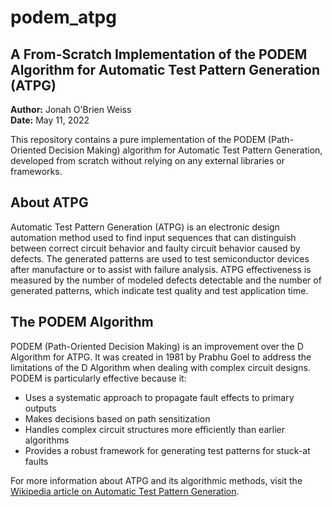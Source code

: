 # podem_atpg

## A From-Scratch Implementation of the PODEM Algorithm for Automatic Test Pattern Generation (ATPG)

**Author:** Jonah O'Brien Weiss  
**Date:** May 11, 2022

This repository contains a pure implementation of the PODEM (Path-Oriented Decision Making) algorithm for Automatic Test Pattern Generation, developed from scratch without relying on any external libraries or frameworks.

## About ATPG

Automatic Test Pattern Generation (ATPG) is an electronic design automation method used to find input sequences that can distinguish between correct circuit behavior and faulty circuit behavior caused by defects. The generated patterns are used to test semiconductor devices after manufacture or to assist with failure analysis. ATPG effectiveness is measured by the number of modeled defects detectable and the number of generated patterns, which indicate test quality and test application time.

## The PODEM Algorithm

PODEM (Path-Oriented Decision Making) is an improvement over the D Algorithm for ATPG. It was created in 1981 by Prabhu Goel to address the limitations of the D Algorithm when dealing with complex circuit designs. PODEM is particularly effective because it:

- Uses a systematic approach to propagate fault effects to primary outputs
- Makes decisions based on path sensitization
- Handles complex circuit structures more efficiently than earlier algorithms
- Provides a robust framework for generating test patterns for stuck-at faults

For more information about ATPG and its algorithmic methods, visit the [Wikipedia article on Automatic Test Pattern Generation](https://en.wikipedia.org/wiki/Automatic_test_pattern_generation#Algorithmic_methods).
